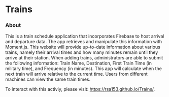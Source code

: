 # Trains
### About
 This is a train schedule application that incorporates Firebase to host arrival and departure data. The app retrieves and manipulate this information with Moment.js. This website will provide up-to-date information about various trains, namely their arrival times and how many minutes remain until they arrive at their station. When adding trains, administrators are able to submit the following information: Train Name, Destination, First Train Time (in military time), and Frequency (in minutes). This app will calculate when the next train will arrive relative to the current time. Users from different machines can view the same train times.
 
 To interact with this activiy, please visit: https://rsa153.github.io/Trains/.
